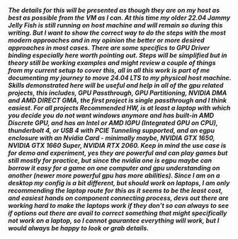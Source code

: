 ***The details for this will be presented as though they are on my host as best as possible from the VM as I can. At this time my older 22.04 Jammy Jelly Fish is still running on host machine and will remain so during this writing. But I want to show the correct way to do the steps with the most modern approaches and in my opinion the better or more desired approaches in most cases. There are some specifics to GPU Driver binding especially here worth pointing out. Steps will be simplified but in theory still be working examples and might review a couple of things from my current setup to cover this, all in all this work is part of me documenting my journey to move 24.04 LTS to my physical host machine. Skills demonstrated here will be useful and help in all of the gpu related projects, this includes, GPU Passthrough, GPU Partitioning, NVIDIA DMA and AMD DIRECT GMA, the first project is single passthrough and I think easiest. For all projects Recommended HW, is at least a laptop with which you decide you do not want windows anymore and has built-in AMD Discrete GPU, and has an Intel or AMD IGPU (Integrated GPU on CPU), thunderbolt 4, or USB 4 with PCIE Tunneling supported, and an egpu enclosure with an Nvidia Card - minimally maybe, NVIDIA GTX 1650, NVIDIA GTX 1660 Super, NVIDIA RTX 2060. Keep in mind the use case is for demo and experiment, yes they are powerful and can play games but still mostly for practice, but since the nvidia one is egpu maybe can borrow it easy for a game on one computer and gpu understanding on another (newer more powerful gpu has more abilities). Since I am on a desktop my config is a bit different, but should work on laptops, I am only recommending the laptop route for this as it seems to be the least cost, and easiest hands on component connecting process, devs out there are working hard to make the laptops work if they don't so can always to see if options out there are avail to correct something that might specifically not work on a laptop, so I cannot gaurantee everything will work, but I would always be happy to look or grab details.***